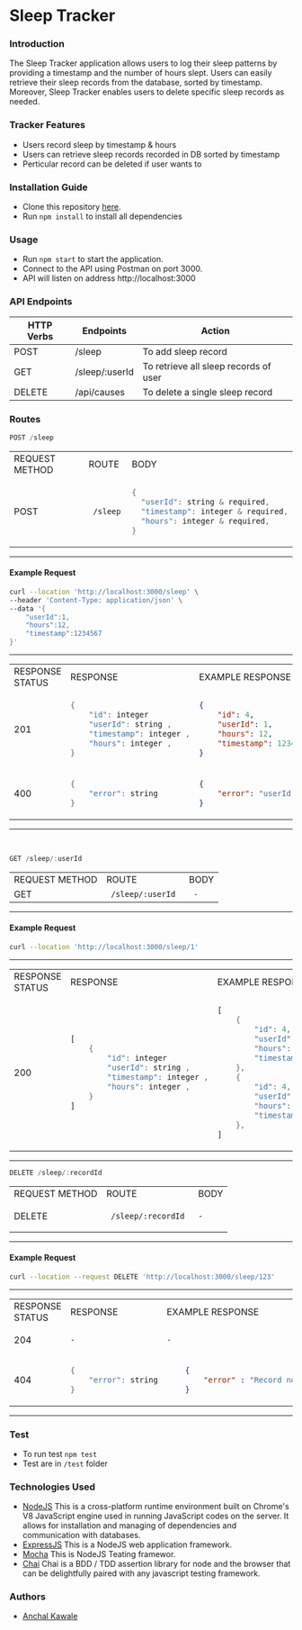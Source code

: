 # Sleep Tracker

### Introduction

The Sleep Tracker application allows users to log their sleep patterns by providing a timestamp and the number of hours slept. Users can easily retrieve their sleep records from the database, sorted by timestamp. Moreover, Sleep Tracker enables users to delete specific sleep records as needed.

### Tracker Features

- Users record sleep by timestamp & hours
- Users can retrieve sleep records recorded in DB sorted by timestamp
- Perticular record can be deleted if user wants to

### Installation Guide

- Clone this repository [here](https://github.com/Anchal0506/SleepTracker).
- Run `npm install` to install all dependencies

### Usage

- Run `npm start` to start the application.
- Connect to the API using Postman on port 3000.
- API will listen on address http://localhost:3000

### API Endpoints

| HTTP Verbs | Endpoints      | Action                                |
| ---------- | -------------- | ------------------------------------- |
| POST       | /sleep         | To add sleep record                   |
| GET        | /sleep/:userId | To retrieve all sleep records of user |
| DELETE     | /api/causes    | To delete a single sleep record       |

### Routes 

```js
POST /sleep
```

<table>
<tr>
<td> REQUEST METHOD </td> <td> ROUTE </td> <td> BODY </td>
</tr>
<tr>
<td> POST </td>
<td> <code> /sleep </code> </td>
<td>

```dart
{
  "userId": string & required,
  "timestamp": integer & required,
  "hours": integer & required,
}
```

</td>
</tr>
</table>

<hr>

#### Example Request
```bash
curl --location 'http://localhost:3000/sleep' \
--header 'Content-Type: application/json' \
--data '{
    "userId":1,
    "hours":12,
    "timestamp":1234567
}'
```
<hr>

<table>
<tr>
<td> RESPONSE STATUS </td>  <td> RESPONSE </td> <td> EXAMPLE RESPONSE </td>
</tr>
<tr>
<td> 201 </td>
<td>

```dart
{
    "id": integer
    "userId": string ,
    "timestamp": integer ,
    "hours": integer ,
}
```
<td> 

```json
{
    "id": 4,
    "userId": 1,
    "hours": 12,
    "timestamp": 1234567
}
```
</td>

</td>
</tr>
<tr>
<td> 400 </td>
<td>

```dart
{
    "error": string
}
```

</td>
<td>

```json
{
    "error": "userId, hours, and timestamp are required" 
}
```
</td>
</tr>
</table>
<hr>
<br>

```js
GET /sleep/:userId
```

<table>
<tr>
<td> REQUEST METHOD </td> <td> ROUTE </td> <td> BODY </td>
</tr>
<tr>
<td> GET </td>
<td> <code> /sleep/:userId </code> </td>
<td>
<code> - </code>

</td>
</tr>
</table>

<hr>

#### Example Request
```bash
curl --location 'http://localhost:3000/sleep/1'
```
<hr>



<table>
<tr>
<td> RESPONSE STATUS </td>  <td> RESPONSE </td> <td> EXAMPLE RESPONSE </td>
</tr>
<tr>
<td> 200 </td>
<td>

```dart
[
    {
        "id": integer
        "userId": string ,
        "timestamp": integer ,
        "hours": integer ,
    }
]
```

</td>
<td>

```dart
[
    {
        "id": 4,
        "userId": 1,
        "hours": 12,
        "timestamp": 1234567
    },
    {
        "id": 4,
        "userId": 1,
        "hours": 12,
        "timestamp": 1234567
    },
]
```
</td>
</tr>
</table>
<hr>


```js
DELETE /sleep/:recordId
```

<table>
<tr>
<td> REQUEST METHOD </td> <td> ROUTE </td> <td> BODY </td>
</tr>
<tr>
<td> DELETE </td>
<td> <code> /sleep/:recordId </code> </td>
<td>

`-`

</td>
</tr>
</table>

<hr>

#### Example Request

```bash
curl --location --request DELETE 'http://localhost:3000/sleep/123' 
```

<hr>

<table>
<tr>
<td> RESPONSE STATUS </td>  <td> RESPONSE </td> <td> EXAMPLE RESPONSE </td>
</tr>
<tr>
<td> 204 </td>
<td>

`-`

</td>
<td> 

`-`
</td>
</tr>
<tr>
<td> 404 </td>
<td>

```dart
{
    "error": string
}
```
</td>
<td>

```json
    {
        "error" : "Record not found"
    }
```
</td>
</tr>
</table>
<hr>



### Test

- To run test `npm test`
- Test are in `/test` folder

### Technologies Used

- [NodeJS](https://nodejs.org/) This is a cross-platform runtime environment built on Chrome's V8 JavaScript engine used in running JavaScript codes on the server. It allows for installation and managing of dependencies and communication with databases.
- [ExpressJS](https://www.expresjs.org/) This is a NodeJS web application framework.
- [Mocha](https://mochajs.org/) This is NodeJS Teating framewor.
- [Chai](https://www.chaijs.com/) Chai is a BDD / TDD assertion library for node and the browser that can be delightfully paired with any javascript testing framework.

### Authors

- [Anchal Kawale](https://github.com/Anchal0506)
